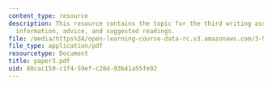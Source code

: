 ```yaml
---
content_type: resource
description: This resource contains the topic for the third writing assignment, background
  information, advice, and suggested readings.
file: /media/https%3A/open-learning-course-data-rc.s3.amazonaws.com/3-986-the-human-past-introduction-to-archaeology-fall-2006/80cac159c1f459efc28d93b41a55fe92_paper3.pdf
file_type: application/pdf
resourcetype: Document
title: paper3.pdf
uid: 80cac159-c1f4-59ef-c28d-93b41a55fe92
---
```

